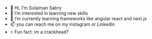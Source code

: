 - 👋 Hi, I’m Sulaiman Sabry 
- 👀 I’m interested in learning new skills 
- 🌱 I’m currently learning frameworks like angular react and next.js
- 📫 you can reach me on my instagram or LinkedIn 
- ⚡ Fun fact: im a crackhead?

<!---
Spark014/Spark014 is a ✨ special ✨ repository because its `README.md` (this file) appears on your GitHub profile.
You can click the Preview link to take a look at your changes.
--->
